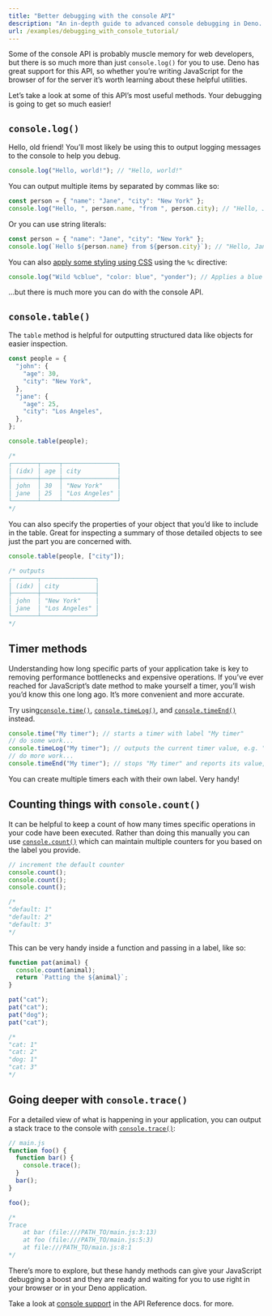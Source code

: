 ```yaml
---
title: "Better debugging with the console API"
description: "An in-depth guide to advanced console debugging in Deno. Learn about console.table, timers, counters, tracers, and how to leverage the full console API beyond basic logging for better debugging workflows."
url: /examples/debugging_with_console_tutorial/
---
```


Some of the console API is probably muscle memory for web developers, but there
is so much more than just `console.log()` for you to use. Deno has great support
for this API, so whether you’re writing JavaScript for the browser of for the
server it’s worth learning about these helpful utilities.

Let’s take a look at some of this API’s most useful methods. Your debugging is
going to get so much easier!

## `console.log()`

Hello, old friend! You’ll most likely be using this to output logging messages
to the console to help you debug.

```js
console.log("Hello, world!"); // "Hello, world!"
```

You can output multiple items by separated by commas like so:

```jsx
const person = { "name": "Jane", "city": "New York" };
console.log("Hello, ", person.name, "from ", person.city); // "Hello, Jane from New York"
```

Or you can use string literals:

```jsx
const person = { "name": "Jane", "city": "New York" };
console.log(`Hello ${person.name} from ${person.city}`); // "Hello, Jane from New York"
```

You can also [apply some styling using CSS](/examples/color_logging/) using the
`%c` directive:

```jsx
console.log("Wild %cblue", "color: blue", "yonder"); // Applies a blue text color to the word "blue"
```

…but there is much more you can do with the console API.

## `console.table()`

The `table` method is helpful for outputting structured data like objects for
easier inspection.

```jsx
const people = {
  "john": {
    "age": 30,
    "city": "New York",
  },
  "jane": {
    "age": 25,
    "city": "Los Angeles",
  },
};

console.table(people);

/*
┌───────┬─────┬───────────────┐
│ (idx) │ age │ city          │
├───────┼─────┼───────────────┤
│ john  │ 30  │ "New York"    │
│ jane  │ 25  │ "Los Angeles" │
└───────┴─────┴───────────────┘
*/
```

You can also specify the properties of your object that you’d like to include in
the table. Great for inspecting a summary of those detailed objects to see just
the part you are concerned with.

```jsx
console.table(people, ["city"]);

/* outputs
┌───────┬───────────────┐
│ (idx) │ city          │
├───────┼───────────────┤
│ john  │ "New York"    │
│ jane  │ "Los Angeles" │
└───────┴───────────────┘
*/
```

## Timer methods

Understanding how long specific parts of your application take is key to
removing performance bottlenecks and expensive operations. If you’ve ever
reached for JavaScript’s date method to make yourself a timer, you’ll wish you’d
know this one long ago. It’s more convenient and more accurate.

Try
using[`console.time()`](https://developer.mozilla.org/en-US/docs/Web/API/console/time_static),
[`console.timeLog()`](https://developer.mozilla.org/en-US/docs/Web/API/console/timeLog_static),
and
[`console.timeEnd()`](https://developer.mozilla.org/en-US/docs/Web/API/console/timeEnd_static)
instead.

```jsx
console.time("My timer"); // starts a timer with label "My timer"
// do some work...
console.timeLog("My timer"); // outputs the current timer value, e.g. "My timer: 9000ms"
// do more work...
console.timeEnd("My timer"); // stops "My timer" and reports its value, e.g. "My timer: 97338ms"
```

You can create multiple timers each with their own label. Very handy!

## Counting things with `console.count()`

It can be helpful to keep a count of how many times specific operations in your
code have been executed. Rather than doing this manually you can use
[`console.count()`](https://developer.mozilla.org/en-US/docs/Web/API/console/count_static)
which can maintain multiple counters for you based on the label you provide.

```jsx
// increment the default counter
console.count();
console.count();
console.count();

/*
"default: 1"
"default: 2"
"default: 3"
*/
```

This can be very handy inside a function and passing in a label, like so:

```jsx
function pat(animal) {
  console.count(animal);
  return `Patting the ${animal}`;
}

pat("cat");
pat("cat");
pat("dog");
pat("cat");

/*
"cat: 1"
"cat: 2"
"dog: 1"
"cat: 3"
*/
```

## Going deeper with `console.trace()`

For a detailed view of what is happening in your application, you can output a
stack trace to the console with
[`console.trace()`](https://developer.mozilla.org/en-US/docs/Web/API/console/trace_static):

```jsx
// main.js
function foo() {
  function bar() {
    console.trace();
  }
  bar();
}

foo();

/*
Trace
    at bar (file:///PATH_TO/main.js:3:13)
    at foo (file:///PATH_TO/main.js:5:3)
    at file:///PATH_TO/main.js:8:1
*/
```

There’s more to explore, but these handy methods can give your JavaScript
debugging a boost and they are ready and waiting for you to use right in your
browser or in your Deno application.

Take a look at [console support](/api/web/~/Console) in the API Reference docs.
for more.
